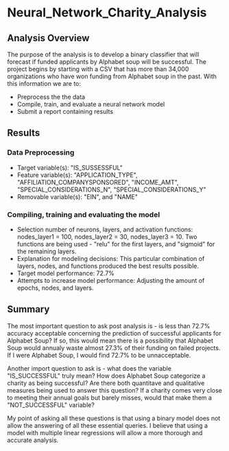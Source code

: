 # Neural_Network_Charity_Analysis

## Analysis Overview
The purpose of the analysis is to develop a binary classifier that will forecast if funded applicants by Alphabet soup will be successful. The project begins by starting with a CSV that has more than 34,000 organizations who have won funding from Alphabet soup in the past. With this information we are to:
- Preprocess the the data
- Compile, train, and evaluate a neural network model
- Submit a report containing results

## Results

### Data Preprocessing
- Target variable(s): "IS_SUSSESSFUL"
- Feature variable(s): "APPLICATION_TYPE", "AFFILIATION_COMPANYSPONSORED", "INCOME_AMT", "SPECIAL_CONSIDERATIONS_N", "SPECIAL_CONSIDERATIONS_Y"
- Removable variable(s): "EIN", and "NAME"


### Compiling, training and evaluating the model
- Selection number of neurons, layers, and activation functions: nodes_layer1 = 100, nodes_layer2 = 30, nodes_layer3 = 10. Two functions are being used - "relu" for the first layers, and "sigmoid" for the remaining layers.
- Explanation for modeling decisions: This particular combination of layers, nodes, and functions produced the best results possible.
- Target model performance: 72.7%
- Attempts to increase model performance: Adjusting the amount of epochs, nodes, and layers. 

## Summary
The most important question to ask post analysis is - is less than 72.7% accuracy acceptable concerning the prediction of successful applicants for Alphabet Soup? If so, this would mean there is a possibility that Alphabet Soup would annualy waste almost 27.3% of their funding on failed projects. If I were Alphabet Soup, I would find 72.7% to be unnacceptable. 

Another import question to ask is - what does the variable "IS_SUCCESSFUL" truly mean? How does Alphabet Soup categorize a charity as being successful? Are there both quantitave and qualitative measures being used to answer this question? If a charity comes very close to meeting their annual goals but barely misses, would that make them a "NOT_SUCCESSFUL" variable?

My point of asking all these questions is that using a binary model does not allow the answering of all these essential queries. I believe that using a model with multiple linear regressions will allow a more thorough and accurate analysis.



